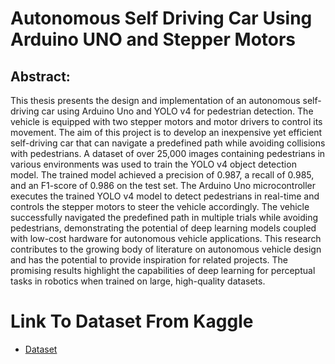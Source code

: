 # Autonomous Self Driving Car Using Arduino UNO and Stepper Motors
## Abstract:
This thesis presents the design and implementation of an autonomous self-driving car using Arduino Uno and YOLO v4 for pedestrian detection. The vehicle is equipped with two stepper motors and motor drivers to control its movement. The aim of this project is to develop an inexpensive yet efficient self-driving car that can navigate a predefined path while avoiding collisions with pedestrians.
A dataset of over 25,000 images containing pedestrians in various environments was used to train the YOLO v4 object detection model. The trained model achieved a precision of 0.987, a recall of 0.985, and an F1-score of 0.986 on the test set.
The Arduino Uno microcontroller executes the trained YOLO v4 model to detect pedestrians in real-time and controls the stepper motors to steer the vehicle accordingly. The vehicle successfully navigated the predefined path in multiple trials while avoiding pedestrians, demonstrating the potential of deep learning models coupled with low-cost hardware for autonomous vehicle applications.
This research contributes to the growing body of literature on autonomous vehicle design and has the potential to provide inspiration for related projects. The promising results highlight the capabilities of deep learning for perceptual tasks in robotics when trained on large, high-quality datasets.


# Link To Dataset From Kaggle
- [Dataset](https://www.kaggle.com/datasets/karthika95/pedestrian-detection)

